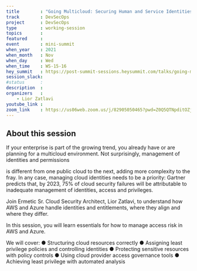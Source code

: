 ```yaml
---
title        : "Going Multicloud: Securing Human and Service Identities in AWS vs Azure"
track        : DevSecOps
project      : DevSecOps
type         : working-session
topics       :
featured     :
event        : mini-summit
when_year    : 2021
when_month   : Nov
when_day     : Wed
when_time    : WS-15-16
hey_summit   : https://post-summit-sessions.heysummit.com/talks/going-multicloud-securing-human-and-service-identities-in-aws-vs-azure/
session_slack:
#status      : 
description  :
organizers   :
    - Lior Zatlavi
youtube_link : 
zoom_link    : https://us06web.zoom.us/j/82905050465?pwd=Z0Q5QTNpditOZjNyUENzcTZ1bkJ6Zz09
---
```


## About this session
If your enterprise is part of the growing trend, 
you already have or are planning for a multicloud environment. 
Not surprisingly, management of identities and permissions 

is different from one public cloud to the next, adding more complexity to the fray. 
In any case, managing cloud identities needs to be a priority: Gartner predicts that, 
by 2023, 75% of cloud security failures will be attributable to inadequate management of 
identities, access and privileges. 

Join Ermetic Sr. Cloud Security Architect, Lior Zatlavi, 
to understand how AWS and Azure handle identities and entitlements, 
where they align and where they differ. 

In this session, you will learn essentials for how to manage access risk in AWS and Azure. 

We will cover: 
● Structuring cloud resources correctly 
● Assigning least privilege policies and controlling identities 
● Protecting sensitive resources with policy controls 
● Using cloud provider access governance tools 
● Achieving least privilege with automated analysis
